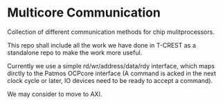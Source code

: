 # Multicore Communication

Collection of different communication methods for chip mulitprocessors.

This repo shall include all the work we have done in T-CREST as a
standalone repo to make the work more useful.

Currently we use a simple rd/wr/address/data/rdy interface, which maps
dirctly to the Patmos OCPcore interface (A command is acked in the next
clock cycle or later, IO devices need to be ready to accept a command).

We may consider to move to AXI.
